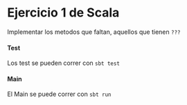 # Ejercicio 1 de Scala

Implementar los metodos que faltan, aquellos que tienen ```???```

#### Test

Los test se pueden correr con ```sbt test```

#### Main

El Main se puede correr con ```sbt run```
